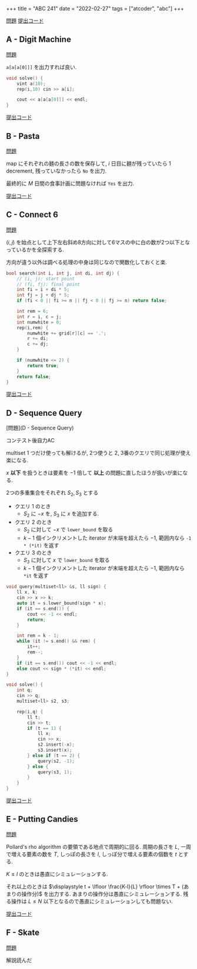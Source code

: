 +++
title = "ABC 241"
date = "2022-02-27"
tags = ["atcoder", "abc"]
+++


[問題]()
[提出コード]()



## A - Digit Machine

[問題](https://atcoder.jp/contests/abc241/tasks/abc241_a)

`a[a[a[0]]]` を出力すれば良い.

```cpp
void solve() {
    vint a(10);
    rep(i,10) cin >> a[i];

    cout << a[a[a[0]]] << endl;
}
```

[提出コード](https://atcoder.jp/contests/abc241/submissions/29661027)

## B - Pasta

[問題](https://atcoder.jp/contests/abc241/tasks/abc241_b)

map にそれぞれの麺の長さの数を保存して, $i$ 日目に麺が残っていたら 1 decrement,
残っていなかったら `No` を出力.

最終的に $M$ 日間の食事計画に問題なければ `Yes` を出力.

[提出コード](https://atcoder.jp/contests/abc241/submissions/29665073)


## C - Connect 6

[問題](https://atcoder.jp/contests/abc241/tasks/abc241_c)

$(i, j)$ を始点として上下左右斜め8方向に対して6マスの中に白の数が2つ以下となっているかを全探索する.

方向が違う以外は調べる処理の中身は同じなので関数化しておくと楽.

```cpp
bool search(int i, int j, int di, int dj) {
    // (i, j): start point
    // (fi, fj): final point
    int fi = i + di * 5;
    int fj = j + dj * 5;
    if (fi < 0 || fi >= n || fj < 0 || fj >= n) return false;

    int rem = 6;
    int r = i, c = j;
    int numwhite = 0;
    rep(i,rem) {
        numwhite += grid[r][c] == '.';
        r += di;
        c += dj;
    }

    if (numwhite <= 2) {
        return true;
    }
    return false;
}
```

[提出コード](https://atcoder.jp/contests/abc241/submissions/29716734)

## D - Sequence Query

[問題](D - Sequence Query)

コンテスト後自力AC

multiset 1 つだけ使っても解けるが, 2つ使うと 2, 3番のクエリで同じ処理が使え楽になる.

$x$ **以下** を扱うときは要素を $-1$ 倍して **以上** の問題に直したほうが扱いが楽になる.

2つの多重集合をそれぞれ $S_2, S_3$ とする

- クエリ 1 のとき
  - $S_2$ に $-x$ を, $S_3$ に $x$ を追加する.
- クエリ 2 のとき
  - $S_2$ に対して $-x$ で `lower_bound` を取る
  - $k-1$ 個インクリメントした iterator が末端を超えたら $-1$, 範囲内なら `-1 * (*it)` を返す
- クエリ 3 のとき
  - $S_3$ に対して $x$ で `lower_bound` を取る
  - $k-1$ 個インクリメントした iterator が末端を超えたら $-1$, 範囲内なら `*it` を返す

```cpp
void query(multiset<ll> &s, ll sign) {
    ll x, k;
    cin >> x >> k;
    auto it = s.lower_bound(sign * x);
    if (it == s.end()) {
        cout << -1 << endl;
        return;
    }

    int rem = k - 1;
    while (it != s.end() && rem) {
        it++;
        rem--;
    }
    if (it == s.end()) cout << -1 << endl;
    else cout << sign * (*it) << endl;
}

void solve() {
    int q;
    cin >> q;
    multiset<ll> s2, s3;

    rep(i,q) {
        ll t;
        cin >> t;
        if (t == 1) {
            ll x;
            cin >> x;
            s2.insert(-x);
            s3.insert(x);
        } else if (t == 2) {
            query(s2, -1);
        } else {
            query(s3, 1);
        }
    }
}
```

[提出コード](https://atcoder.jp/contests/abc241/submissions/29716164)


## E - Putting Candies

[問題](https://atcoder.jp/contests/abc241/tasks/abc241_e)

Pollard's rho algorithm の要領である地点で周期的に回る.
周期の長さを $L$, 一周で増える要素の数を $T$, しっぽの長さを $l$, しっぽ分で増える要素の個数を $t$ とする.

$K \leq l$ のときは愚直にシミュレーションする.

それ以上のときは $\displaystyle t + \lfloor \frac{K-l}{L} \rfloor \times T + (あまりの操作分)$ を出力する.
あまりの操作分は愚直にシミュレーションする.
残る操作は $L \leq N$ 以下となるので愚直にシミュレーションしても問題ない.

[提出コード](https://atcoder.jp/contests/abc241/submissions/29700070)

## F - Skate

[問題](https://atcoder.jp/contests/abc241/tasks/abc241_f)

解説読んだ
